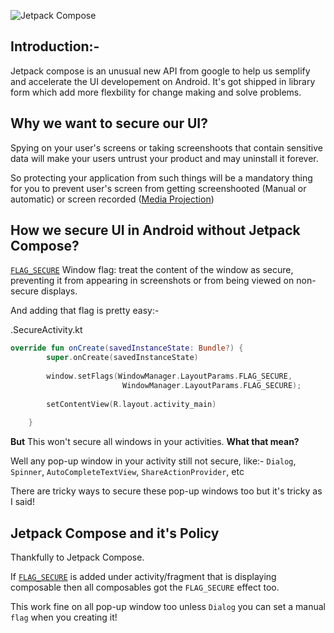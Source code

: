 ![Jetpack Compose](https://github.com/ibrahimAlii/ibrahimalii.github.io/blob/master/_posts/1_CteVW3NQ6RR4mQ2bsL9SGQ.png)

## Introduction:-

Jetpack compose is an unusual new API from google to help us semplify and accelerate the UI developement on Android.
It's got shipped in library form which add more flexbility for change making and solve problems.


## Why we want to secure our UI?

Spying on your user's screens or taking screenshoots that contain sensitive data will make your users untrust your product and may uninstall it forever.

So protecting your application from such things will be a mandatory thing for you to prevent user's screen from getting screenshooted (Manual or automatic) or screen recorded ([Media Projection](https://developer.android.com/reference/android/media/projection/MediaProjection))

## How we secure UI in Android without Jetpack Compose?

[`FLAG_SECURE`](https://developer.android.com/reference/android/view/WindowManager.LayoutParams#FLAG_SECURE) Window flag: treat the content of the window as secure, preventing it from appearing in screenshots or from being viewed on non-secure displays.

And adding that flag is pretty easy:-

.SecureActivity.kt
```Kotlin
override fun onCreate(savedInstanceState: Bundle?) {
        super.onCreate(savedInstanceState)
        
        window.setFlags(WindowManager.LayoutParams.FLAG_SECURE,
                         WindowManager.LayoutParams.FLAG_SECURE);
                         
        setContentView(R.layout.activity_main)
            
    }
```

**But** This won't secure all windows in your activities. 
**What that mean?**

Well any pop-up window in your activity still not secure, like:- `Dialog`, `Spinner`, `AutoCompleteTextView`, `ShareActionProvider`, etc

There are tricky ways to secure these pop-up windows too but it's tricky as I said!


## Jetpack Compose and it's Policy

Thankfully to Jetpack Compose. 

If [`FLAG_SECURE`](https://developer.android.com/reference/android/view/WindowManager.LayoutParams#FLAG_SECURE) is added under activity/fragment that is displaying composable then 
all composables got the `FLAG_SECURE` effect too.

This work fine on all pop-up window too unless `Dialog` you can set a manual `flag` when you creating it!
